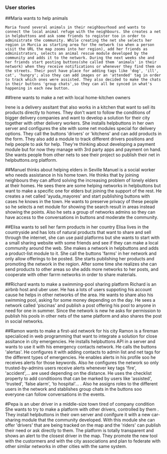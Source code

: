 
### User stories
##Maria wants to help animals

`Maria found several animals in their neighbourhood and wants to connect the local animal refuge with the neighbours. She creates a net in helpbuttons and ask some friends to register too in order to administrate the community. While creating the net she selects her region in Murcia as starting area for the network (so when a person visit the URL the map zooms into her region), add her friends as administrators, selects an animal rescue module developed by the community and adds it to the network.
During the next weeks she and her friends start posting buttons(she called them 'animals' in their network) when they receive notifications or whenever they find them on the streets. Their post have place for adding tags like 'dog', 'ill', cat', 'hungry'; also they can add images or an 'attended' tag in order to track which ones were assisted. They also decided to make the chats in their buttons 'group chats',so they can all be synced in what's happening in each new button.`

##Irene wants to make a net with local home-kitchen owners

Irene is a delivery assitant that also works in a kitchen that want to sell its products directly to homes. They don't want to follow the conditions of bigger delivery companies and want to develop a solution for their city together with other delivery workers. She installs helpbuttons in her own server and configures the site with some net modules special for delivery options. They call the buttons 'drivers' or 'kitchens' and can add products in the form. They also add a module to track different drivers positions and help people to ask for help. They're thinking about developing a payment module but for now they manage with 3rd party apps and payment on hand. She wants people from other nets to see their project so publish their net in helpbuttons.org platform.

##Manuel thinks about helping elders in Seville
Manuel is a social worker who needs assistance in his home town. He thinks that by joining neighbours they can afford solving the increasing problem of lonely elders at their homes. He sees there are some helping networks in helpbuttons but want to make a specific one for elders but joining the support of the rest. He creates a net called 'ayuda_mayores' and start publishing buttons with cases he knows in the town. He wants to preserve privacy of these people so he selects a net module for showing the search result in areas instead showing the points. Also he sets a group of networks admins so they can have access to the conversations in buttons and moderate the community.

##Elisa wants to sell her farm products in her country
Elisa lives in the countryside and has lots of natural products that want to share and sell through the internet, she can use paid platforms but she wants to start with a small sharing website with some friends and see if they can make a local community around the web. She makes a network in helpbuttons and adds a product-list module to it. She call the buttons 'farms' in her network and only allow offerings to be posted.  She starts publishing her products and promoting the network in the region. After some time she realizes she can send products to other areas so she adds more networks to her posts, and cooperate with other farrm networks in order to share materials.

##Richard wants to make a swimming-pool sharing platform
Richard is an airbnb host and uber user. He has a lots of users suppoting his account cause he helps in other networks of the area. He wants to share also his swimming pool, asking for some money depending on the day. He sees a network called 'piscinas' and publish a post offering his pool to anyone in need for one in summer. Since the network is new he asks for permission to publish his pools in other nets of the same platform and also shares the post in social networks.

##Ramon wants to make a first-aid network for his city
Ramon is a fireman specialiced in web programming that want to integrate a solution for close assitance in city emergencies. He installs helpbuttons API in a server and wants to use it with his emergency contacts network. He calls the buttons 'alertas'. He configures it with adding contacts to admin list and net tags for the different types of emergencies. He enables alerts in his profile soo he receives alerts for those keywords. Also he configures the network so only trusted-by-admins users receive alerts whenever key tags 'fire', 'accident',... are used depending on the distance. He uses the checklist property to add conditioons that can be marked by users like 'assisted', 'trusted', 'false alarm', 'to hospital'... .  Also he assigns roles to the different users in the network and stablishes group chats in the buttons soo everyone can follow conversations in the events.

#Pepa is an uber driver in a middle-size town tired of company condition
She wants to try to make a platform with other drivers, controlled by them . They install helpbuttons in their own server and conifgure it with a new car-sharing module that the community developed. With this module she can offer 'drivers' that are being tracked on the map and the 'riders' can publish their need or ask directly to them. The platform is totally transparent and shows an alert to the closest driver in the map. They promote the new tool with the custormers and with the city associations and plan to federate with other similar networks in other cities with the same system.
